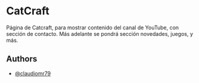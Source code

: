 
# CatCraft

Página de Catcraft, para mostrar contenido del canal de YouTube, con sección de contacto. 
Más adelante se pondrá sección novedades, juegos, y más.


## Authors

- [@claudiomr79](https://www.github.com/claudiomr79)





